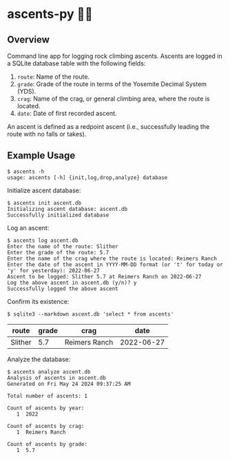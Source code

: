 # ascents-py :climbing_man:

## Overview

Command line app for logging rock climbing ascents. Ascents are logged in a SQLite database table with the following fields:

1. `route`: Name of the route.
2. `grade`: Grade of the route in terms of the Yosemite Decimal System (YDS).
3. `crag`: Name of the crag, or general climbing area, where the route is located.
4. `date`: Date of first recorded ascent.

An ascent is defined as a redpoint ascent (i.e., successfully leading the route with no falls or takes).

## Example Usage

```
$ ascents -h
usage: ascents [-h] {init,log,drop,analyze} database
```

Initialize ascent database:

```
$ ascents init ascent.db
Initializing ascent database: ascent.db
Successfully initialized database
```

Log an ascent:

```
$ ascents log ascent.db
Enter the name of the route: Slither
Enter the grade of the route: 5.7
Enter the name of the crag where the route is located: Reimers Ranch
Enter the date of the ascent in YYYY-MM-DD format (or 't' for today or 'y' for yesterday): 2022-06-27
Ascent to be logged: Slither 5.7 at Reimers Ranch on 2022-06-27
Log the above ascent in ascent.db (y/n)? y
Successfully logged the above ascent
```

Confirm its existence:

```
$ sqlite3 --markdown ascent.db 'select * from ascents'
```

|  route  | grade |     crag      |    date    |
|---------|-------|---------------|------------|
| Slither | 5.7   | Reimers Ranch | 2022-06-27 |

Analyze the database:

```
$ ascents analyze ascent.db
Analysis of ascents in ascent.db
Generated on Fri May 24 2024 09:37:25 AM

Total number of ascents: 1

Count of ascents by year:
   1  2022

Count of ascents by crag:
   1  Reimers Ranch

Count of ascents by grade:
   1  5.7
```
